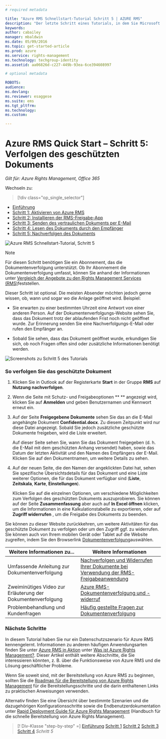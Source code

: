 ```yaml
---
# required metadata

title: "Azure RMS Schnellstart-Tutorial Schritt 5 | AZURE RMS"
description: "Der letzte Schritt eines Tutorials, in dem Sie Microsoft Azure Rights Management in nur fünf Schritten und weniger als 15 Minuten für Ihr Unternehmen testen können."
keywords:
author: cabailey
manager: mbaldwin
ms.date: 05/09/2016
ms.topic: get-started-article
ms.prod: azure
ms.service: rights-management
ms.technology: techgroup-identity
ms.assetid: aa06826d-c227-449b-93ea-6ce394608997

# optional metadata

ROBOTS:
audience:
ms.devlang:
ms.reviewer: esaggese
ms.suite: ems
ms.tgt_pltfrm:
ms.technology:
ms.custom:

---
```



# Azure RMS Quick Start – Schritt 5: Verfolgen des geschützten Dokuments

*Gilt für: Azure Rights Management, Office 365*


Wechseln zu: 
> [!div class="op_single_selector"]
- [Einführung](quick-start-tutorial.md)
- [Schritt 1: Aktivieren von Azure RMS](tutorial-step1.md)
- [Schritt 2: Installieren der RMS-Freigabe-App](tutorial-step2.md)
- [Schritt 3: Senden des vertraulichen Dokuments per E-Mail](tutorial-step3.md)
- [Schritt 4: Lesen des Dokuments durch den Empfänger](tutorial-step4.md)
- [Schritt 5: Nachverfolgen des Dokuments](tutorial-step5.md)

![Azure RMS Schnellstart-Tutorial, Schritt 5](../media/AzRMS_QuickStartSteps5.PNG)

> [!NOTE]
> Für diesen Schritt benötigen Sie ein Abonnement, das die Dokumentenverfolgung unterstützt. Ob Ihr Abonnement die Dokumentenverfolgung umfasst, können Sie anhand der Informationen unter [Vergleich der Angebote zu den Rights Management Services (RMS)](https://technet.microsoft.com/dn858608.aspx)feststellen.

Dieser Schritt ist optional. Die meisten Absender möchten jedoch gerne wissen, ob, wann und sogar wo die Anlage geöffnet wird. Beispiel:

-   Sie erwarten zu einer bestimmten Uhrzeit eine Antwort von einer anderen Person. Auf der Dokumentenverfolgungs-Website sehen Sie, dass das Dokument trotz der ablaufenden Frist noch nicht geöffnet wurde. Zur Erinnerung senden Sie eine Nachverfolgungs-E-Mail oder rufen den Empfänger an.

-   Sobald Sie sehen, dass das Dokument geöffnet wurde, erkundigen Sie sich, ob noch Fragen offen sind oder zusätzliche Informationen benötigt werden.

![Screenshots zu Schritt 5 des Tutorials](../media/AzRMS_Tutorial_5_Screenshots.png)

### So verfolgen Sie das geschützte Dokument

1.  Klicken Sie in Outlook auf der Registerkarte **Start** in der Gruppe **RMS** auf **Nutzung nachverfolgen**.

2.  Wenn die Seite mit Schutz- und Freigabeoptionen ** ** angezeigt wird, klicken Sie auf **Anmelden** und geben Benutzernamen und Kennwort erneut ein.

3.  Auf der Seite **Freigegebene Dokumente** sehen Sie das an die E-Mail angehängte Dokument **Confidential.docx**. Zu diesem Zeitpunkt wird nur diese Datei angezeigt. Sobald Sie jedoch zusätzliche geschützte Dokumente freigeben, wird die Liste erweitert.

    Auf dieser Seite sehen Sie, wann Sie das Dokument freigegeben (d. h. die E-Mail mit dem geschützten Anhang versendet) haben, sowie das Datum der letzten Aktivität und den Namen des Empfängers der E-Mail. Klicken Sie auf den Dokumentnamen, um weitere Details zu sehen.

4.  Auf der neuen Seite, die den Namen der angeklickten Datei hat, sehen Sie spezifische Übersichtsdetails für das Dokument und eine Liste weiterer Optionen, die für das Dokument verfügbar sind (**Liste**, **Zeitskala**, **Karte**, **Einstellungen**).

    Klicken Sie auf die einzelnen Optionen, um verschiedene Möglichkeiten zum Verfolgen des geschützten Dokuments auszuprobieren. Sie können auf der Seite **Zusammenfassung** aber auch auf **In Excel öffnen** klicken, um die Informationen in eine Kalkulationstabelle zu exportieren, oder auf **Zugriff widerrufen** , um die Freigabe des Dokuments zu beenden.

Sie können zu dieser Website zurückkehren, um weitere Aktivitäten für das geschützte Dokument zu verfolgen oder um den Zugriff ggf. zu widerrufen. Sie können auch von Ihrem mobilen Gerät oder Tablet auf die Website zugreifen, indem Sie den Browserlink [Dokumentenverfolgung](http://go.microsoft.com/fwlink/?LinkId=529562)auswählen.

|Weitere Informationen zu...|Weitere Informationen|
|--------------------------------|--------------------------|
|Umfassende Anleitung zur Dokumentenverfolgung|[Nachverfolgen und Widerrufen Ihrer Dokumente bei Verwendung der RMS-Freigabeanwendung](../rms-client/sharing-app-track-revoke.md)|
|Zweiminütiges Video zur Erläuterung der Dokumentenverfolgung|[Azure RMS-Dokumentenverfolgung und -widerruf](http://channel9.msdn.com/Series/Information-Protection/Azure-RMS-Document-Tracking-and-Revocation)|
|Problembehandlung und Kundenfragen|[Häufig gestellte Fragen zur Dokumentenverfolgung](https://technet.microsoft.com/dn947488)|

### Nächste Schritte
In diesem Tutorial haben Sie nur ein Datenschutzszenario für Azure RMS kennengelernt. Informationen zu anderen häufigen Anwendungsarten finden Sie unter [Azure RMS in Aktion](../understand-explore/what-admins-users-see.md) unter [Was ist Azure Rights Management?](../understand-explore/what-is-azure-rms.md). Dieser Artikel enthält weitere Abschnitte, die Sie interessieren könnten, z. B. über die Funktionsweise von Azure RMS und die Lösung geschäftlicher Probleme.

Wenn Sie soweit sind, mit der Bereitstellung von Azure RMS zu beginnen, sollten Sie die [Roadmap für die Bereitstellung von Azure Rights Management](../plan-design/deployment-roadmap.md) für die Bereitstellungsschritte und die darin enthaltenen Links zu praktischen Anweisungen verwenden.

Alternativ finden Sie eine Übersicht über bestimmte Szenarien und die dazugehörigen Konfigurationsschritte sowie die Endbenutzerdokumentation unter [Rapid Deployment Guide für Azure Rights Management](../get-started/rapid-deployment-guide.md) (Handbuch für die schnelle Bereitstellung von Azure Rights Management).

>[! Div-Klasse "step-by-step" =] [Einführung](quick-start-tutorial.md)
[Schritt 1](tutorial-step1.md)
[Schritt 2](tutorial-step2.md)
[Schritt 3](tutorial-step3.md)
[Schritt 4](tutorial-step4.md)
*Schritt 5*


<!--HONumber=May16_HO2-->


